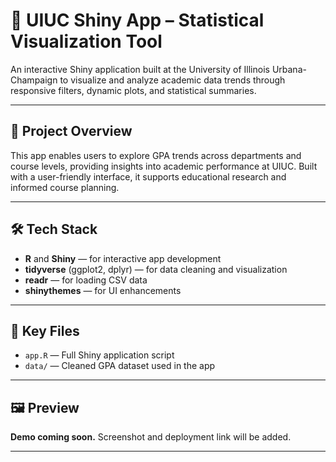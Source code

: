 # 📘 UIUC Shiny App – Statistical Visualization Tool

An interactive Shiny application built at the University of Illinois Urbana-Champaign to visualize and analyze academic data trends through responsive filters, dynamic plots, and statistical summaries.

---

## 🎯 Project Overview

This app enables users to explore GPA trends across departments and course levels, providing insights into academic performance at UIUC. Built with a user-friendly interface, it supports educational research and informed course planning.

---

## 🛠 Tech Stack

- **R** and **Shiny** — for interactive app development  
- **tidyverse** (ggplot2, dplyr) — for data cleaning and visualization  
- **readr** — for loading CSV data  
- **shinythemes** — for UI enhancements

---

## 📂 Key Files

- `app.R` — Full Shiny application script  
- `data/` — Cleaned GPA dataset used in the app

---

## 🖼️ Preview

**Demo coming soon.** Screenshot and deployment link will be added.

---
